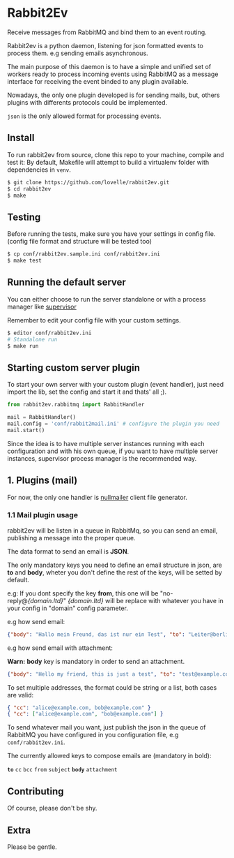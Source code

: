 Rabbit2Ev
=========
Receive messages from RabbitMQ and bind them to an event routing.

Rabbit2ev is a python daemon, listening for json formatted events to process them.
e.g sending emails asynchronous.

The main purpose of this daemon is to have a simple and unified set of workers ready
to process incoming events using RabbitMQ as a message interface for receiving
the event binded to any plugin available.

Nowadays, the only one plugin developed is for sending mails, but, others plugins with
differents protocols could be implemented.

`json` is the only allowed format for processing events.

## Install

To run rabbit2ev from source, clone this repo to your machine, compile and test it:
By default, Makefile will attempt to build a virtualenv folder with dependencies in `venv`.

```sh
$ git clone https://github.com/lovelle/rabbit2ev.git
$ cd rabbit2ev
$ make
```

## Testing

Before running the tests, make sure you have your settings in config file.
(config file format and structure will be tested too)

```sh
$ cp conf/rabbit2ev.sample.ini conf/rabbit2ev.ini
$ make test
```

## Running the default server

You can either choose to run the server standalone
or with a process manager like [supervisor](http://supervisord.org/)

Remember to edit your config file with your custom settings.

```sh
$ editor conf/rabbit2ev.ini
# Standalone run
$ make run
```

## Starting custom server plugin

To start your own server with your custom plugin (event handler), just
need import the lib, set the config and start it and thats' all ;).

```python
from rabbit2ev.rabbitmq import RabbitHandler

mail = RabbitHandler()
mail.config = 'conf/rabbit2mail.ini' # configure the plugin you need
mail.start()
```

Since the idea is to have multiple server instances running with each
configuration and with his own queue, if you want to have multiple
server instances, supervisor process manager is the recommended way.


## 1. Plugins (mail)

For now, the only one handler is [nullmailer](https://github.com/bruceg/nullmailer)
client file generator.

### 1.1 Mail plugin usage

rabbit2ev will be listen in a queue in RabbitMq, so you can send an email,
publishing a message into the proper queue.

The data format to send an email is **JSON**.

The only mandatory keys you need to define an email structure in json, are
**to** and **body**, wheter you don't define the rest of the keys, will be
setted by default.

e.g: If you dont specify the key **from**, this one will be "no-reply@_{domain.ltd}_"
_{domain.ltd}_ will be replace with whatever you have in your config in "domain" config parameter.

e.g how send email:

```json
{"body": "Hallo mein Freund, das ist nur ein Test", "to": "Leiter@berlin.de", "subject": "Hallo"}
```

e.g how send email with attachment:

**Warn:** __body__ key is mandatory in order to send an attachment.

```json
{"body": "Hello my friend, this is just a test", "to": "test@example.com", "subject": "Hallo", "attachment": [{"body": "file content", "filename": "test.txt"}] }
```

To set multiple addresses, the format could be string or a list, both cases are valid:

```json
{ "cc": "alice@example.com, bob@example.com" }
{ "cc": ["alice@example.com", "bob@example.com"] }
```

To send whatever mail you want, just publish the json in the queue of RabbitMQ you
have configured in you configuration file, e.g `conf/rabbit2ev.ini`.

The currently allowed keys to compose emails are (mandatory in bold):

**`to`** `cc` `bcc` `from` `subject` **`body`** `attachment`


## Contributing

Of course, please don't be shy.

## Extra

Please be gentle.
